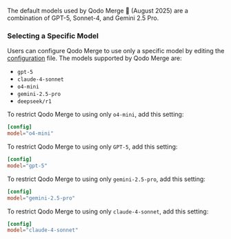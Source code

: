 
The default models used by Qodo Merge 💎 (August 2025) are a combination of GPT-5, Sonnet-4, and Gemini 2.5 Pro.

### Selecting a Specific Model

Users can configure Qodo Merge to use only a specific model by editing the [configuration](https://qodo-merge-docs.qodo.ai/usage-guide/configuration_options/) file.
The models supported by Qodo Merge are:

- `gpt-5`
- `claude-4-sonnet`
- `o4-mini`
- `gemini-2.5-pro`
- `deepseek/r1`

To restrict Qodo Merge to using only `o4-mini`, add this setting:

```toml
[config]
model="o4-mini"
```

To restrict Qodo Merge to using only `GPT-5`, add this setting:

```toml
[config]
model="gpt-5"
```

To restrict Qodo Merge to using only `gemini-2.5-pro`, add this setting:

```toml
[config]
model="gemini-2.5-pro"
```

To restrict Qodo Merge to using only `claude-4-sonnet`, add this setting:

```toml
[config]
model="claude-4-sonnet"
```

